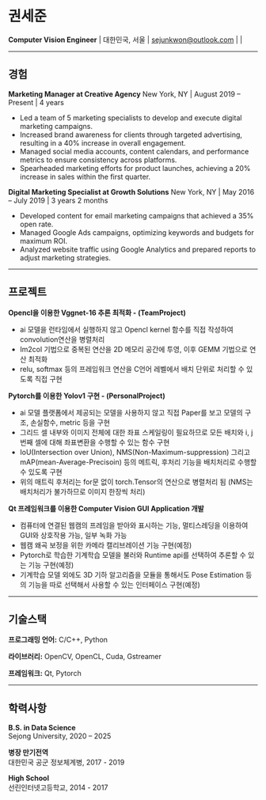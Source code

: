 # 권세준

**Computer Vision Engineer** | 대한민국, 서울 | sejunkwon@outlook.com |  | 

***

## 경험

**Marketing Manager at Creative Agency**
New York, NY | August 2019 – Present | 4 years

* Led a team of 5 marketing specialists to develop and execute digital marketing campaigns.
* Increased brand awareness for clients through targeted advertising, resulting in a 40% increase in overall engagement.
* Managed social media accounts, content calendars, and performance metrics to ensure consistency across platforms.
* Spearheaded marketing efforts for product launches, achieving a 20% increase in sales within the first quarter.

**Digital Marketing Specialist at Growth Solutions**
New York, NY | May 2016 – July 2019 | 3 years 2 months

* Developed content for email marketing campaigns that achieved a 35% open rate.
* Managed Google Ads campaigns, optimizing keywords and budgets for maximum ROI.
* Analyzed website traffic using Google Analytics and prepared reports to adjust marketing strategies.

***

## 프로젝트

**Opencl을 이용한 Vggnet-16 추론 최적화 - (TeamProject)**

* ai 모델을 런타임에서 실행하지 않고 Opencl kernel 함수를 직접 작성하여 convolution연산을 병렬처리  
* Im2col 기법으로 중복된 연산을 2D 메모리 공간에 투영, 이후 GEMM 기법으로 연산 최적화  
* relu, softmax 등의 프레임워크 연산을 C언어 레벨에서 배치 단위로 처리할 수 있도록 직접 구현  
 
**Pytorch를 이용한 Yolov1 구현 - (PersonalProject)**

* ai 모델 플랫폼에서 제공되는 모델을 사용하지 않고 직접 Paper를 보고 모델의 구조, 손실함수, metric 등을 구현
* 그리드 셀 내부와 이미지 전체에 대한 좌표 스케일링이 필요하므로 모든 배치와 i, j 번째 셀에 대해 좌표변환을 수행할 수 있는 함수 구현
* IoU(Intersection over Union), NMS(Non-Maximum-suppression) 그리고 mAP(mean-Average-Precisoin) 등의 메트릭, 후처리 기능을 배치처리로 수행할 수 있도록 구현
* 위의 매트릭 후처리는 for문 없이 torch.Tensor의 연산으로 병렬처리 됨 (NMS는 배치처리가 불가하므로 이미지 한장씩 처리)

**Qt 프레임워크를 이용한 Computer Vision GUI Application 개발**

* 컴퓨터에 연결된 웹캠의 프레임을 받아와 표시하는 기능, 멀티스레딩을 이용하여 GUI와 상호작용 가능, 일부 녹화 가능  
* 웹캠 왜곡 보정을 위한 카메라 캘리브레이션 기능 구현(예정)  
* Pytorch로 학습한 기계학습 모델을 불러와 Runtime api를 선택하여 추론할 수 있는 기능 구현(예정)  
* 기계학습 모델 외에도 3D 기하 알고리즘을 모듈을 통해서도 Pose Estimation 등의 기능을 따로 선택해서 사용할 수 있는 인터페이스 구현(예정)  

***

## 기술스택

**프로그래밍 언어:** C/C++, Python  

**라이브러리:** OpenCV, OpenCL, Cuda, Gstreamer  

**프레임워크:** Qt, Pytorch  

***

## 학력사항

**B.S. in Data Science**  
Sejong University, 2020 – 2025  

**병장 만기전역**  
대한민국 공군 정보체계병, 2017 - 2019  

**High School**  
선린인터넷고등학교, 2014 - 2017  
